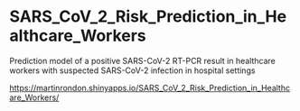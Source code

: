 # SARS_CoV_2_Risk_Prediction_in_Healthcare_Workers
Prediction model of a positive SARS-CoV-2 RT-PCR result in healthcare workers with suspected SARS-CoV-2 infection in hospital settings

https://martinrondon.shinyapps.io/SARS_CoV_2_Risk_Prediction_in_Healthcare_Workers/
